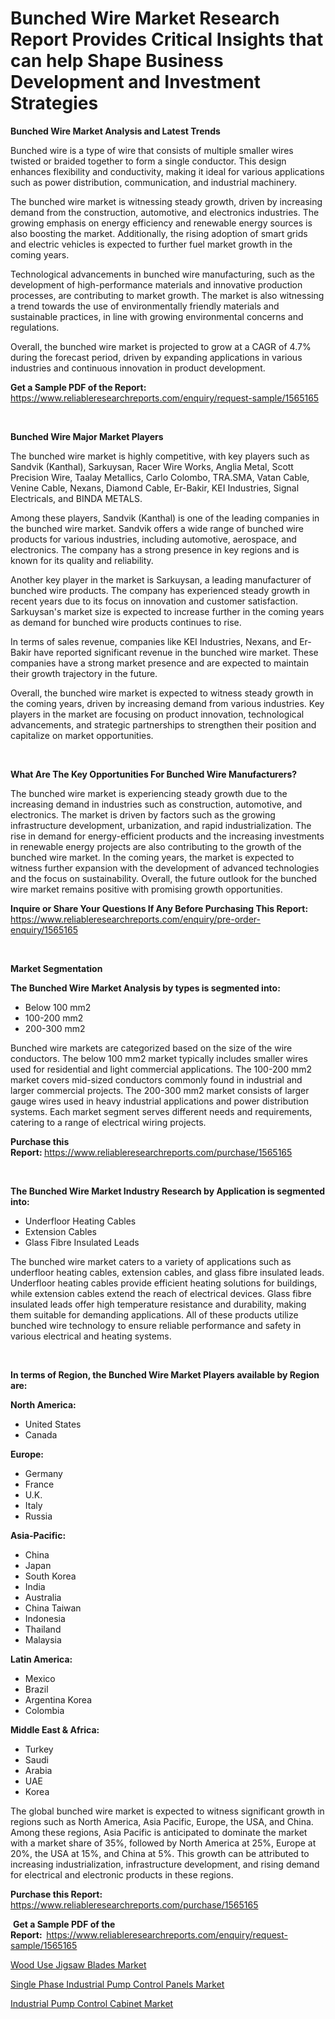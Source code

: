 <p><h1>Bunched Wire Market Research Report Provides Critical Insights that can help Shape Business Development and Investment Strategies</h1></p><p><strong>Bunched Wire Market Analysis and Latest Trends</strong></p>
<p><p>Bunched wire is a type of wire that consists of multiple smaller wires twisted or braided together to form a single conductor. This design enhances flexibility and conductivity, making it ideal for various applications such as power distribution, communication, and industrial machinery.</p><p>The bunched wire market is witnessing steady growth, driven by increasing demand from the construction, automotive, and electronics industries. The growing emphasis on energy efficiency and renewable energy sources is also boosting the market. Additionally, the rising adoption of smart grids and electric vehicles is expected to further fuel market growth in the coming years.</p><p>Technological advancements in bunched wire manufacturing, such as the development of high-performance materials and innovative production processes, are contributing to market growth. The market is also witnessing a trend towards the use of environmentally friendly materials and sustainable practices, in line with growing environmental concerns and regulations.</p><p>Overall, the bunched wire market is projected to grow at a CAGR of 4.7% during the forecast period, driven by expanding applications in various industries and continuous innovation in product development.</p></p>
<p><strong>Get a Sample PDF of the Report:&nbsp;</strong> <a href="https://www.reliableresearchreports.com/enquiry/request-sample/1565165">https://www.reliableresearchreports.com/enquiry/request-sample/1565165</a></p>
<p>&nbsp;</p>
<p><strong>Bunched Wire Major Market Players</strong></p>
<p><p>The bunched wire market is highly competitive, with key players such as Sandvik (Kanthal), Sarkuysan, Racer Wire Works, Anglia Metal, Scott Precision Wire, Taalay Metallics, Carlo Colombo, TRA.SMA, Vatan Cable, Venine Cable, Nexans, Diamond Cable, Er-Bakir, KEI Industries, Signal Electricals, and BINDA METALS.</p><p>Among these players, Sandvik (Kanthal) is one of the leading companies in the bunched wire market. Sandvik offers a wide range of bunched wire products for various industries, including automotive, aerospace, and electronics. The company has a strong presence in key regions and is known for its quality and reliability.</p><p>Another key player in the market is Sarkuysan, a leading manufacturer of bunched wire products. The company has experienced steady growth in recent years due to its focus on innovation and customer satisfaction. Sarkuysan's market size is expected to increase further in the coming years as demand for bunched wire products continues to rise.</p><p>In terms of sales revenue, companies like KEI Industries, Nexans, and Er-Bakir have reported significant revenue in the bunched wire market. These companies have a strong market presence and are expected to maintain their growth trajectory in the future.</p><p>Overall, the bunched wire market is expected to witness steady growth in the coming years, driven by increasing demand from various industries. Key players in the market are focusing on product innovation, technological advancements, and strategic partnerships to strengthen their position and capitalize on market opportunities.</p></p>
<p>&nbsp;</p>
<p><strong>What Are The Key Opportunities For Bunched Wire Manufacturers?</strong></p>
<p><p>The bunched wire market is experiencing steady growth due to the increasing demand in industries such as construction, automotive, and electronics. The market is driven by factors such as the growing infrastructure development, urbanization, and rapid industrialization. The rise in demand for energy-efficient products and the increasing investments in renewable energy projects are also contributing to the growth of the bunched wire market. In the coming years, the market is expected to witness further expansion with the development of advanced technologies and the focus on sustainability. Overall, the future outlook for the bunched wire market remains positive with promising growth opportunities.</p></p>
<p><strong>Inquire or Share Your Questions If Any Before Purchasing This Report:</strong> <a href="https://www.reliableresearchreports.com/enquiry/pre-order-enquiry/1565165">https://www.reliableresearchreports.com/enquiry/pre-order-enquiry/1565165</a></p>
<p>&nbsp;</p>
<p><strong>Market Segmentation</strong></p>
<p><strong>The Bunched Wire Market Analysis by types is segmented into:</strong></p>
<p><ul><li>Below 100 mm2</li><li>100-200 mm2</li><li>200-300 mm2</li></ul></p>
<p><p>Bunched wire markets are categorized based on the size of the wire conductors. The below 100 mm2 market typically includes smaller wires used for residential and light commercial applications. The 100-200 mm2 market covers mid-sized conductors commonly found in industrial and larger commercial projects. The 200-300 mm2 market consists of larger gauge wires used in heavy industrial applications and power distribution systems. Each market segment serves different needs and requirements, catering to a range of electrical wiring projects.</p></p>
<p><strong>Purchase this Report:&nbsp;</strong><a href="https://www.reliableresearchreports.com/purchase/1565165">https://www.reliableresearchreports.com/purchase/1565165</a></p>
<p>&nbsp;</p>
<p><strong>The Bunched Wire Market Industry Research by Application is segmented into:</strong></p>
<p><ul><li>Underfloor Heating Cables</li><li>Extension Cables</li><li>Glass Fibre Insulated Leads</li></ul></p>
<p><p>The bunched wire market caters to a variety of applications such as underfloor heating cables, extension cables, and glass fibre insulated leads. Underfloor heating cables provide efficient heating solutions for buildings, while extension cables extend the reach of electrical devices. Glass fibre insulated leads offer high temperature resistance and durability, making them suitable for demanding applications. All of these products utilize bunched wire technology to ensure reliable performance and safety in various electrical and heating systems.</p></p>
<p>&nbsp;</p>
<p><strong>In terms of Region, the Bunched Wire Market Players available by Region are:</strong></p>
<p>
    <p> <strong> North America: </strong>
        <ul>
            <li>United States</li>
            <li>Canada</li>
        </ul>
        </p> 
    <p> <strong> Europe: </strong>
        <ul>
            <li>Germany</li>
            <li>France</li>
            <li>U.K.</li>
            <li>Italy</li>
            <li>Russia</li>
        </ul>
        </p> 
    <p> <strong> Asia-Pacific: </strong>
        <ul>
            <li>China</li>
            <li>Japan</li>
            <li>South Korea</li>
            <li>India</li>
            <li>Australia</li>
            <li>China Taiwan</li>
            <li>Indonesia</li>
            <li>Thailand</li>
            <li>Malaysia</li>
        </ul>
        </p> 
    <p> <strong> Latin America: </strong>
        <ul>
            <li>Mexico</li>
            <li>Brazil</li>
            <li>Argentina Korea</li>
            <li>Colombia</li>
        </ul>
        </p> 
    <p> <strong> Middle East & Africa: </strong>
        <ul>
            <li>Turkey</li>
            <li>Saudi</li>
            <li>Arabia</li>
            <li>UAE</li>
            <li>Korea</li>
        </ul>
    </p>
    </p>
<p><p>The global bunched wire market is expected to witness significant growth in regions such as North America, Asia Pacific, Europe, the USA, and China. Among these regions, Asia Pacific is anticipated to dominate the market with a market share of 35%, followed by North America at 25%, Europe at 20%, the USA at 15%, and China at 5%. This growth can be attributed to increasing industrialization, infrastructure development, and rising demand for electrical and electronic products in these regions.</p></p>
<p><strong>Purchase this Report: </strong><a href="https://www.reliableresearchreports.com/purchase/1565165">https://www.reliableresearchreports.com/purchase/1565165</a></p>
<p>&nbsp;<strong>Get a Sample PDF of the Report:&nbsp;&nbsp;</strong><a href="https://www.reliableresearchreports.com/enquiry/request-sample/1565165">https://www.reliableresearchreports.com/enquiry/request-sample/1565165</a></p>
<p><strong></strong></p>
<p><p><a href="https://view.publitas.com/reportprime-1/wood-use-jigsaw-blades-market-size-2023-2030-global-industrial-analysis-key-geographical-regions-market-share-top-key-players-product-types-and-forecast-research-report/">Wood Use Jigsaw Blades Market</a></p><p><a href="https://view.publitas.com/reportprime-1/insights-into-single-phase-industrial-pump-control-panels-market-size-analysing-market-share-trends-and-growth-from-2023-to-2030/">Single Phase Industrial Pump Control Panels Market</a></p><p><a href="https://view.publitas.com/reportprime-1/industrial-pump-control-cabinet-market-size-evaluating-its-market-trends-growth-and-projections-2023-2030/">Industrial Pump Control Cabinet Market</a></p></p>
